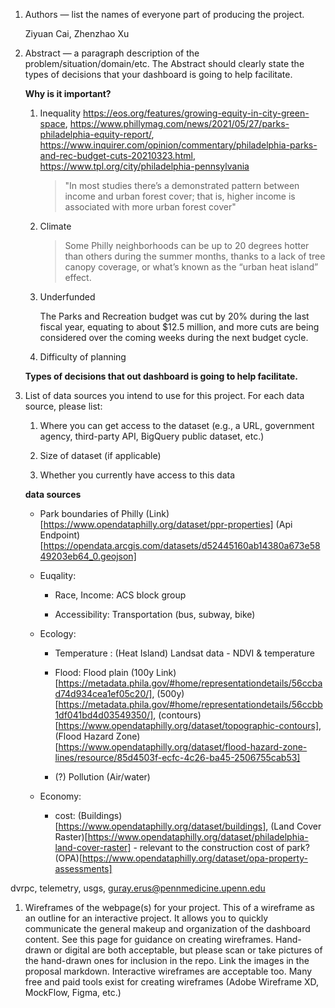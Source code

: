 1. Authors — list the names of everyone part of producing the project.

    Ziyuan Cai, Zhenzhao Xu

1. Abstract — a paragraph description of the problem/situation/domain/etc. The Abstract should clearly state the types of decisions that your dashboard is going to help facilitate.

    **Why is it important?**

    1. Inequality
        https://eos.org/features/growing-equity-in-city-green-space, 
        https://www.phillymag.com/news/2021/05/27/parks-philadelphia-equity-report/,
        https://www.inquirer.com/opinion/commentary/philadelphia-parks-and-rec-budget-cuts-20210323.html,
        https://www.tpl.org/city/philadelphia-pennsylvania

        > "In most studies there’s a demonstrated pattern between income and urban forest cover; that is, higher income is associated with more urban forest cover"
        
    1. Climate

        > Some Philly neighborhoods can be up to 20 degrees hotter than others during the summer months, thanks to a lack of tree canopy coverage, or what’s known as the “urban heat island” effect.

    1. Underfunded

        The Parks and Recreation budget was cut by 20% during the last fiscal year, equating to about $12.5 million, and more cuts are being considered over the coming weeks during the next budget cycle.

    1. Difficulty of planning

    **Types of decisions that out dashboard is going to help facilitate.**



1. List of data sources you intend to use for this project. For each data source, please list:

    1. Where you can get access to the dataset (e.g., a URL, government agency, third-party API, BigQuery public dataset, etc.)

    1. Size of dataset (if applicable)

    1. Whether you currently have access to this data

    **data sources**

    - Park boundaries of Philly (Link)[https://www.opendataphilly.org/dataset/ppr-properties] (Api Endpoint)[https://opendata.arcgis.com/datasets/d52445160ab14380a673e5849203eb64_0.geojson]

    - Euqality: 
    
        - Race, Income: ACS block group

        - Accessibility: Transportation (bus, subway, bike)

    - Ecology:

        - Temperature : (Heat Island) Landsat data - NDVI & temperature 

        - Flood: Flood plain (100y Link)[https://metadata.phila.gov/#home/representationdetails/56ccbad74d934cea1ef05c20/], (500y)[https://metadata.phila.gov/#home/representationdetails/56ccbb1df041bd4d03549350/], (contours)[https://www.opendataphilly.org/dataset/topographic-contours], (Flood Hazard Zone)[https://www.opendataphilly.org/dataset/flood-hazard-zone-lines/resource/85d4503f-ecfc-4c26-ba45-2506755cab53]

        - (?) Pollution (Air/water)

    - Economy:

        - cost: (Buildings)[https://www.opendataphilly.org/dataset/buildings], (Land Cover Raster)[https://www.opendataphilly.org/dataset/philadelphia-land-cover-raster] - relevant to the construction cost of park? (OPA)[https://www.opendataphilly.org/dataset/opa-property-assessments]

dvrpc, 
telemetry,
usgs,
guray.erus@pennmedicine.upenn.edu

1. Wireframes of the webpage(s) for your project. This of a wireframe as an outline for an interactive project. It allows you to quickly communicate the general makeup and organization of the dashboard content. See this page for guidance on creating wireframes. Hand-drawn or digital are both acceptable, but please scan or take pictures of the hand-drawn ones for inclusion in the repo. Link the images in the proposal markdown. Interactive wireframes are acceptable too. Many free and paid tools exist for creating wireframes (Adobe Wireframe XD, MockFlow, Figma, etc.)